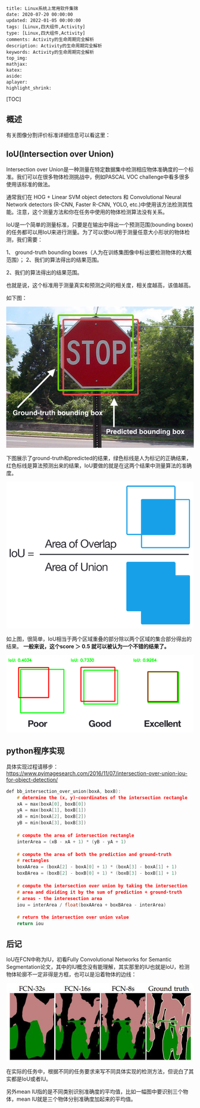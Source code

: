 ```
title: Linux系统上常用软件集锦
date: 2020-07-20 00:00:00
updated: 2022-01-05 00:00:00
tags: [Linux,四大组件,Activity]
type: [Linux,四大组件,Activity]
comments: Activity的生命周期完全解析
description: Activity的生命周期完全解析
keywords: Activity的生命周期完全解析
top_img:
mathjax:
katex:
aside:
aplayer:
highlight_shrink:
```

[TOC]

## 概述

有关图像分割评价标准详细信息可以看这里：



## IoU(Intersection over Union)

Intersection over Union是一种测量在特定数据集中检测相应物体准确度的一个标准。我们可以在很多物体检测挑战中，例如PASCAL VOC challenge中看多很多使用该标准的做法。

通常我们在 HOG + Linear SVM object detectors 和 Convolutional Neural Network detectors (R-CNN, Faster R-CNN, YOLO, etc.)中使用该方法检测其性能。注意，这个测量方法和你在任务中使用的物体检测算法没有关系。


IoU是一个简单的测量标准，只要是在输出中得出一个预测范围(bounding boxex)的任务都可以用IoU来进行测量。为了可以使IoU用于测量任意大小形状的物体检测，我们需要：

1、 ground-truth bounding boxes（人为在训练集图像中标出要检测物体的大概范围）；
2、我们的算法得出的结果范围。

2、我们的算法得出的结果范围。

也就是说，这个标准用于测量真实和预测之间的相关度，相关度越高，该值越高。

如下图：

![这里写图片描述](images/c8aa72145730c9e112b28c7bbd92f632-5540259.png)

下图展示了ground-truth和predicted的结果，绿色标线是人为标记的正确结果，红色标线是算法预测出来的结果，IoU要做的就是在这两个结果中测量算法的准确度。

![这里写图片描述](images/e2759856c79aa4dd0fbd38e43369351e.png)

如上图，很简单，IoU相当于两个区域重叠的部分除以两个区域的集合部分得出的结果。
**一般来说，这个score ＞ 0.5 就可以被认为一个不错的结果了。**

![这里写图片描述](images/d236eaf6791fa92fa99ca736369965b5.png)

## python程序实现

具体实现过程请移步：https://www.pyimagesearch.com/2016/11/07/intersection-over-union-iou-for-object-detection/

```c++
def bb_intersection_over_union(boxA, boxB):
	# determine the (x, y)-coordinates of the intersection rectangle
	xA = max(boxA[0], boxB[0])
	yA = max(boxA[1], boxB[1])
	xB = min(boxA[2], boxB[2])
	yB = min(boxA[3], boxB[3])
 
	# compute the area of intersection rectangle
	interArea = (xB - xA + 1) * (yB - yA + 1)
 
	# compute the area of both the prediction and ground-truth
	# rectangles
	boxAArea = (boxA[2] - boxA[0] + 1) * (boxA[3] - boxA[1] + 1)
	boxBArea = (boxB[2] - boxB[0] + 1) * (boxB[3] - boxB[1] + 1)
 
	# compute the intersection over union by taking the intersection
	# area and dividing it by the sum of prediction + ground-truth
	# areas - the interesection area
	iou = interArea / float(boxAArea + boxBArea - interArea)
 
	# return the intersection over union value
	return iou
```

## 后记

IoU在FCN中称为IU，初看Fully Convolutional Networks for Semantic Segmentation论文，其中的IU概念没有能理解，其实那里的IU也就是IoU，检测物体轮廓不一定非得是方框，也可以是沿着物体的边线：

![这里写图片描述](images/97996bea56a0cb6ac8f1754162697f00.png)

在实际的任务中，根据不同的任务要求来写不同具体实现的检测方法，但说白了其实都是IoU或者IU。

另外mean IU指的是不同类别识别准确度的平均值，比如一幅图中要识别三个物体，mean IU就是三个物体分别准确度加起来的平均值。

